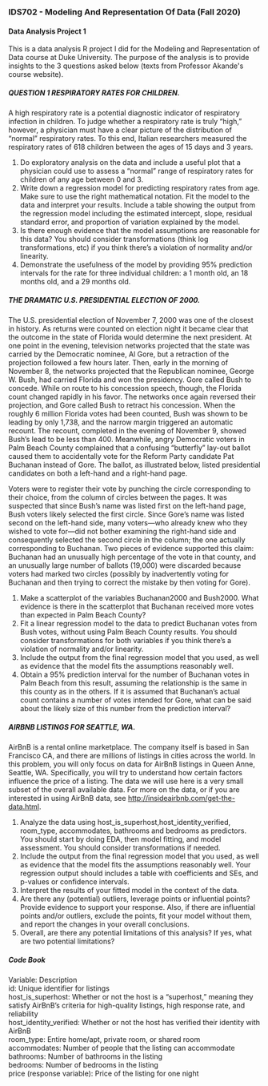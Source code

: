 ### IDS702 - Modeling And Representation Of Data (Fall 2020)
#### Data Analysis Project 1

This is a data analysis R project I did for the Modeling and Representation of Data course at Duke University. 
The purpose of the analysis is to provide insights to the 3 questions asked below (texts from Professor Akande's course website). 

##### QUESTION 1 RESPIRATORY RATES FOR CHILDREN. 
A high respiratory rate is a potential diagnostic indicator of respiratory infection in children. To judge whether a respiratory rate is truly “high,” however, a physician must have a clear picture of the distribution of “normal” respiratory rates. To this end, Italian researchers measured the respiratory rates of 618 children between the ages of 15 days and 3 years.

1. Do exploratory analysis on the data and include a useful plot that a physician could use to assess a “normal” range of respiratory rates for children of any age between 0 and 3.
2. Write down a regression model for predicting respiratory rates from age. Make sure to use the right mathematical notation.
Fit the model to the data and interpret your results.
Include a table showing the output from the regression model including the estimated intercept, slope, residual standard error, and proportion of variation explained by the model.
3. Is there enough evidence that the model assumptions are reasonable for this data? You should consider transformations (think log transformations, etc) if you think there’s a violation of normality and/or linearity.
4. Demonstrate the usefulness of the model by providing 95% prediction intervals for the rate for three individual children: a 1 month old, an 18 months old, and a 29 months old.

##### THE DRAMATIC U.S. PRESIDENTIAL ELECTION OF 2000. 
The U.S. presidential election of November 7, 2000 was one of the closest in history. As returns were counted on election night it became clear that the outcome in the state of Florida would determine the next president. At one point in the evening, television networks projected that the state was carried by the Democratic nominee, Al Gore, but a retraction of the projection followed a few hours later. Then, early in the morning of November 8, the networks projected that the Republican nominee, George W. Bush, had carried Florida and won the presidency. Gore called Bush to concede. While on route to his concession speech, though, the Florida count changed rapidly in his favor. The networks once again reversed their projection, and Gore called Bush to retract his concession. When the roughly 6 million Florida votes had been counted, Bush was shown to be leading by only 1,738, and the narrow margin triggered an automatic recount. The recount, completed in the evening of November 9, showed Bush’s lead to be less than 400.
Meanwhile, angry Democratic voters in Palm Beach County complained that a confusing “butterfly” lay-out ballot caused them to accidentally vote for the Reform Party candidate Pat Buchanan instead of Gore. The ballot, as illustrated below, listed presidential candidates on both a left-hand and a right-hand page. 

Voters were to register their vote by punching the circle corresponding to their choice, from the column of circles between the pages. It was suspected that since Bush’s name was listed first on the left-hand page, Bush voters likely selected the first circle. Since Gore’s name was listed second on the left-hand side, many voters—who already knew who they wished to vote for—did not bother examining the right-hand side and consequently selected the second circle in the column; the one actually corresponding to Buchanan. Two pieces of evidence supported this claim: Buchanan had an unusually high percentage of the vote in that county, and an unusually large number of ballots (19,000) were discarded because voters had marked two circles (possibly by inadvertently voting for Buchanan and then trying to correct the mistake by then voting for Gore).

1. Make a scatterplot of the variables Buchanan2000 and Bush2000. What evidence is there in the scatterplot that Buchanan received more votes than expected in Palm Beach County?
2. Fit a linear regression model to the data to predict Buchanan votes from Bush votes, without using Palm Beach County results. You should consider transformations for both variables if you think there’s a violation of normality and/or linearity.
3. Include the output from the final regression model that you used, as well as evidence that the model fits the assumptions reasonably well.
4. Obtain a 95% prediction interval for the number of Buchanan votes in Palm Beach from this result, assuming the relationship is the same in this county as in the others. If it is assumed that Buchanan’s actual count contains a number of votes intended for Gore, what can be said about the likely size of this number from the prediction interval?


##### AIRBNB LISTINGS FOR SEATTLE, WA. 
AirBnB is a rental online marketplace. The company itself is based in San Francisco CA, and there are millions of listings in cities across the world. In this problem, you will only focus on data for AirBnB listings in Queen Anne, Seattle, WA. Specifically, you will try to understand how certain factors influence the price of a listing. The data we will use here is a very small subset of the overall available data. For more on the data, or if you are interested in using AirBnB data, see http://insideairbnb.com/get-the-data.html.

1. Analyze the data using host_is_superhost,host_identity_verified, room_type, accommodates, bathrooms and bedrooms as predictors. You should start by doing EDA, then model fitting, and model assessment. You should consider transformations if needed.
2. Include the output from the final regression model that you used, as well as evidence that the model fits the assumptions reasonably well. Your regression output should includes a table with coefficients and SEs, and p-values or confidence intervals.
3. Interpret the results of your fitted model in the context of the data.
4. Are there any (potential) outliers, leverage points or influential points? Provide evidence to support your response. Also, if there are influential points and/or outliers, exclude the points, fit your model without them, and report the changes in your overall conclusions.
5. Overall, are there any potential limitations of this analysis? If yes, what are two potential limitations?

##### Code Book

Variable:	Description <br />
id:	Unique identifier for listings <br />
host_is_superhost:	Whether or not the host is a “superhost,” meaning they satisfy AirBnB’s criteria for high-quality listings, high response rate, and reliability <br />
host_identity_verified:	Whether or not the host has verified their identity with AirBnB <br />
room_type:	Entire home/apt, private room, or shared room <br />
accommodates:	Number of people that the listing can accommodate <br />
bathrooms:	Number of bathrooms in the listing <br />
bedrooms:	Number of bedrooms in the listing <br />
price (response variable):	Price of the listing for one night <br />
